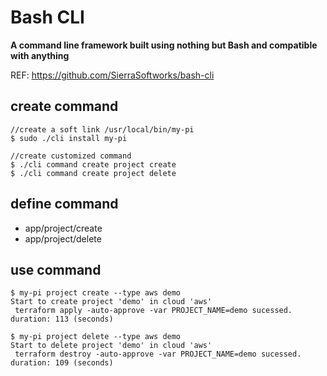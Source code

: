 # Bash CLI
**A command line framework built using nothing but Bash and compatible with anything**

REF: https://github.com/SierraSoftworks/bash-cli

## create command
```
//create a soft link /usr/local/bin/my-pi
$ sudo ./cli install my-pi

//create customized command
$ ./cli command create project create
$ ./cli command create project delete
```

## define command

- app/project/create
- app/project/delete

## use command

```
$ my-pi project create --type aws demo
Start to create project 'demo' in cloud 'aws'
 terraform apply -auto-approve -var PROJECT_NAME=demo sucessed.
duration: 113 (seconds)

$ my-pi project delete --type aws demo
Start to delete project 'demo' in cloud 'aws'
 terraform destroy -auto-approve -var PROJECT_NAME=demo sucessed.
duration: 109 (seconds)

```